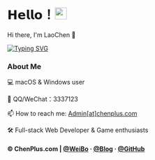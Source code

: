 # 𝗛𝗲𝗹𝗹𝗼！<img src="https://user-images.githubusercontent.com/5679180/79618120-0daffb80-80be-11ea-819e-d2b0fa904d07.gif" width="27px"> 

Hi there, I'm LaoChen 👋

[![Typing SVG](https://readme-typing-svg.demolab.com?font=Fira+Code&pause=1000&random=false&width=435&lines=%E4%BC%B1%E5%A5%BD%EF%BC%81%E6%88%91%E6%98%AF%E8%80%81%E9%99%B3%E3%80%82)](https://git.io/typing-svg)

### About Me

💻 macOS & Windows user

📲 QQ/WeChat：3337123

📫 How to reach me: [Admin[at]chenplus.com](mailto:admin@chenplus.com)

🛠  Full-stack Web Developer & Game enthusiasts


#### © ChenPlus.com | [@WeiBo](https://weibo.com/ChenVlog) · [@Blog](https://chenvlog.com) · [@GitHub](https://github.com/ChenVlog)
